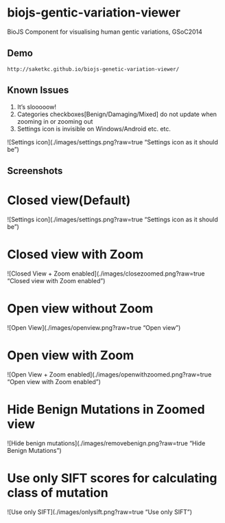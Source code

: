 biojs-gentic-variation-viewer
=============================

BioJS Component for visualising human gentic variations, GSoC2014

## Demo
    http://saketkc.github.io/biojs-genetic-variation-viewer/
## Known Issues
1. It’s slooooow!
2. Categories checkboxes[Benign/Damaging/Mixed] do not update when zooming in or zooming out
3. Settings icon is invisible on Windows/Android etc. etc.

![Settings icon](./images/settings.png?raw=true “Settings icon as it should be”)

## Screenshots

# Closed view(Default)
![Settings icon](./images/settings.png?raw=true “Settings icon as it should be”)
# Closed view with Zoom
![Closed View + Zoom enabled](./images/closezoomed.png?raw=true “Closed view with Zoom enabled”)
# Open view without Zoom
![Open View](./images/openview.png?raw=true “Open view”)
# Open view with Zoom
![Open View + Zoom enabled](./images/openwithzoomed.png?raw=true “Open view with Zoom enabled”)
# Hide Benign Mutations in Zoomed view
![Hide benign mutations](./images/removebenign.png?raw=true “Hide Benign Mutations”)
# Use only SIFT scores for calculating class of mutation
![Use only SIFT](./images/onlysift.png?raw=true “Use only SIFT”)
